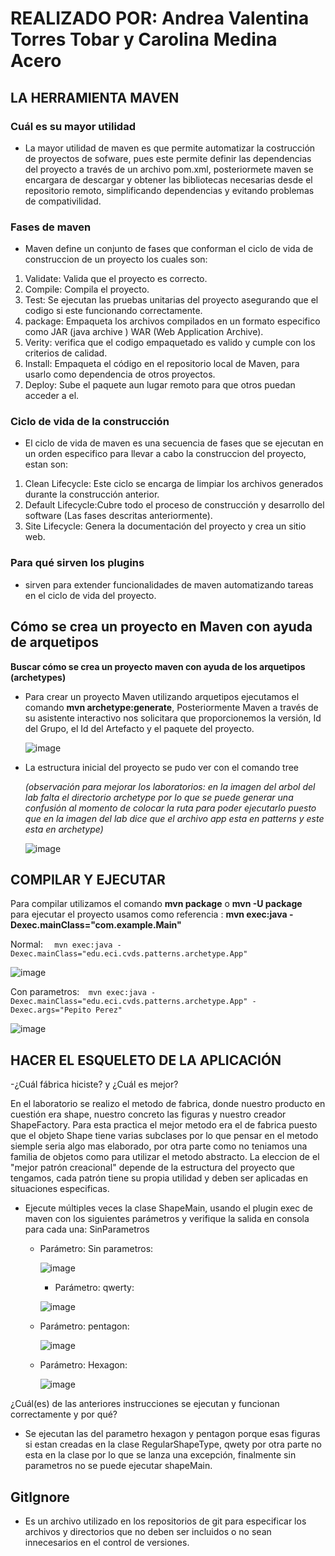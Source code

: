 
# REALIZADO POR: Andrea Valentina Torres Tobar y Carolina Medina Acero 
## LA HERRAMIENTA MAVEN
### Cuál es su mayor utilidad 
- La mayor utilidad de maven es que permite automatizar la costrucción de proyectos de sofware, pues este permite definir las dependencias del proyecto a través de un archivo pom.xml, posteriormete maven  se encargara de descargar y obtener las bibliotecas necesarias desde el repositorio remoto, simplificando dependencias y evitando problemas de compativilidad. 

### Fases de maven

- Maven  define un conjunto de fases  que conforman el ciclo de vida  de construccion de un proyecto los cuales son: 
1. Validate: Valida que el proyecto es correcto.    
2. Compile: Compila el proyecto.
3. Test: Se ejecutan las pruebas  unitarias del proyecto asegurando que el codigo si este funcionando correctamente.
4. package: Empaqueta los archivos compilados en un formato especifico como JAR (java archive ) WAR (Web Application Archive).
5. Verity: verifica que el codigo empaquetado es valido y cumple con los criterios de calidad.
6. Install: Empaqueta el código en el repositorio local de Maven, para usarlo como dependencia de otros proyectos. 
7. Deploy: Sube el paquete aun lugar  remoto para  que otros puedan acceder a el.

### Ciclo de vida de la construcción

- El ciclo de vida  de  maven es una secuencia de fases que se ejecutan en un orden especifico para llevar a cabo la construccion del proyecto, estan son:

1. Clean Lifecycle: Este ciclo se encarga de limpiar los archivos generados durante la construcción anterior.
2. Default Lifecycle:Cubre todo el proceso de construcción y desarrollo del software (Las fases descritas anteriormente).
3. Site Lifecycle: Genera la documentación del proyecto y crea un sitio web.


### Para qué sirven los plugins
- sirven para  extender  funcionalidades de maven  automatizando tareas en el ciclo de vida  del proyecto. 

## Cómo se crea un proyecto en Maven con ayuda de arquetipos

**Buscar cómo se crea un proyecto maven con ayuda de los arquetipos (archetypes)** 

- Para crear un proyecto Maven  utilizando arquetipos ejecutamos el comando **mvn archetype:generate**, Posteriormente Maven a través de su asistente interactivo nos solicitara que proporcionemos la versión, Id del Grupo, el Id del Artefacto y el paquete  del proyecto.


    ![image](Resources/generate.png)

- La estructura inicial del proyecto se pudo ver con el comando tree

    *(observación para mejorar los laboratorios: en la imagen del arbol del lab falta el directorio archetype por lo que se puede generar una confusión al momento de colocar la ruta para poder ejecutarlo  puesto que en la imagen del lab dice que el archivo app esta en patterns y este esta en archetype)*

    ![image](Resources/tree.png)

## COMPILAR Y EJECUTAR
Para compilar utilizamos  el comando **mvn package** o  **mvn -U package** \
para ejecutar  el proyecto  usamos como referencia : **mvn exec:java -Dexec.mainClass="com.example.Main"**
    

   Normal: ```  mvn exec:java -Dexec.mainClass="edu.eci.cvds.patterns.archetype.App"```
    
![image](Resources/exec.png)



Con parametros:```  mvn exec:java -Dexec.mainClass="edu.eci.cvds.patterns.archetype.App" -Dexec.args="Pepito Perez"``` 


![image](Resources/saludo.png)



## HACER EL ESQUELETO DE LA APLICACIÓN

-¿Cuál fábrica hiciste? y ¿Cuál es mejor?

En el laboratorio se realizo el metodo de fabrica, donde nuestro producto en cuestión era shape, nuestro concreto las figuras y nuestro  creador ShapeFactory. Para esta practica el mejor  metodo era el de fabrica puesto que el objeto Shape tiene varias subclases por lo que pensar en el metodo siemple seria algo mas elaborado, por otra parte como no teniamos una familia de objetos como para utilizar el metodo abstracto. La eleccion de el "mejor patrón creacional" depende de la estructura del proyecto que tengamos, cada patrón tiene su propia utilidad  y deben ser aplicadas en situaciones especificas. 




 
- Ejecute múltiples veces la clase ShapeMain, usando el plugin exec de maven con los siguientes parámetros y verifique la salida en consola para cada una:
SinParametros

    - Parámetro: Sin parametros:

      ![image](Resources/SinParametros.png)

      - Parámetro: qwerty:

      ![image](Resources/qwerty.png)

    - Parámetro: pentagon:

      ![image](Resources/pentagon.png)

    - Parámetro: Hexagon:

      ![image](Resources/hexagon.png)


¿Cuál(es) de las anteriores instrucciones se ejecutan y funcionan correctamente y por qué?

- Se ejecutan las del parametro hexagon y pentagon porque esas figuras si estan creadas en la clase RegularShapeType, qwety  por otra parte no esta en la clase por lo que se lanza una excepción, finalmente sin parametros no se puede ejecutar shapeMain.



## GitIgnore
- Es un archivo utilizado en los repositorios de git para especificar los archivos y directorios que no deben ser incluidos o  no sean innecesarios en el control de versiones.

































